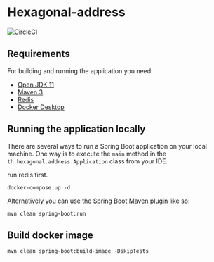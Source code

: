 # Hexagonal-address

[![CircleCI](https://circleci.com/gh/Jdemon/hexagonal-address.svg?style=shield&circle-token=bf6040f6f3d1068c3b2fcadf783f4daf15a0d5d6)](https://circleci.com/gh/Jdemon/hexagonal-address)


## Requirements

For building and running the application you need:

- [Open JDK 11](https://openjdk.java.net/projects/jdk/11/)
- [Maven 3](https://maven.apache.org)
- [Redis](https://redis.io/)
- [Docker Desktop](a)

## Running the application locally

There are several ways to run a Spring Boot application on your local machine. One way is to execute the `main` method in the `th.hexagonal.address.Application` class from your IDE.

run redis first.

```
docker-compose up -d
```

Alternatively you can use the [Spring Boot Maven plugin](https://docs.spring.io/spring-boot/docs/current/reference/html/build-tool-plugins-maven-plugin.html) like so:

```shell
mvn clean spring-boot:run
```


## Build docker image

```shell
mvn clean spring-boot:build-image -DskipTests
```

